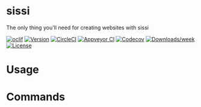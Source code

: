 sissi
=====

The only thing you&#39;ll need for creating websites with sissi

[![oclif](https://img.shields.io/badge/cli-oclif-brightgreen.svg)](https://oclif.io)
[![Version](https://img.shields.io/npm/v/sissi.svg)](https://npmjs.org/package/sissi)
[![CircleCI](https://circleci.com/gh/square-a/sissi/tree/master.svg?style=shield)](https://circleci.com/gh/square-a/sissi/tree/master)
[![Appveyor CI](https://ci.appveyor.com/api/projects/status/github/square-a/sissi?branch=master&svg=true)](https://ci.appveyor.com/project/square-a/sissi/branch/master)
[![Codecov](https://codecov.io/gh/square-a/sissi/branch/master/graph/badge.svg)](https://codecov.io/gh/square-a/sissi)
[![Downloads/week](https://img.shields.io/npm/dw/sissi.svg)](https://npmjs.org/package/sissi)
[![License](https://img.shields.io/npm/l/sissi.svg)](https://github.com/square-a/sissi/blob/master/package.json)

<!-- toc -->
# Usage
<!-- usage -->
# Commands
<!-- commands -->
